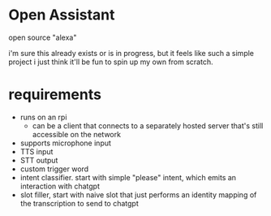 # Open Assistant

open source "alexa"

i'm sure this already exists or is in progress, but it feels like such a simple project i just think it'll be fun to spin up my own from scratch.

# requirements

* runs on an rpi
  * can be a client that connects to a separately hosted server that's still accessible on the network
* supports microphone input
* TTS input
* STT output
* custom trigger word
* intent classifier. start with simple "please" intent, which emits an interaction with chatgpt
* slot filler, start with naive slot that just performs an identity mapping of the transcription to send to chatgpt
